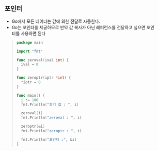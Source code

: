 ## 포인터

- Go에서 모든 데이터는 값에 의한 전달로 자동한다.
- Go는 포인터를 제공하므로 만약 값 복사가 아닌 레퍼런스를 전달하고 싶으면 포인터를 사용하면 된다

> ```go
> package main
> 
> import "fmt"
> 
> func zeroval(ival int) {
>   ival = 0
> }
> 
> func zeroptr(iptr *int) {
>   *iptr = 0
> }
> 
> func main() {
>   i := 100
>   fmt.Println("초기 값 : ", i)
> 
>   zeroval(i)
>   fmt.Println("zeroval : ", i)
> 
>   zeroptr(&i)
>   fmt.Println("zeroptr : ", i)
> 
>   fmt.Println("포인터 :", &i) 
> }
> ```
>
> 